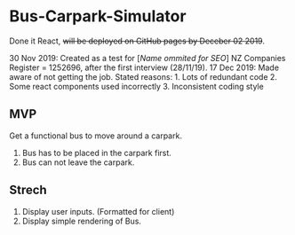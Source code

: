 # Bus-Carpark-Simulator

Done it React, ~~will be deployed on GitHub pages by Deceber 02 2019~~.

30 Nov 2019: Created as a test for [*Name ommited for SEO*] NZ Companies Register = 1252696, after the first interview (28/11/19).
17 Dec 2019: Made aware of not getting the job.
              Stated reasons: 
                1. Lots of redundant code
                2. Some react components used incorrectly
                3. Inconsistent coding style
## MVP

Get a functional bus to move around a carpark.
  1. Bus has to be placed in the carpark first.
  2. Bus can not leave the carpark.

## Strech
  1. Display user inputs. (Formatted for client)
  2. Display simple rendering of Bus.
